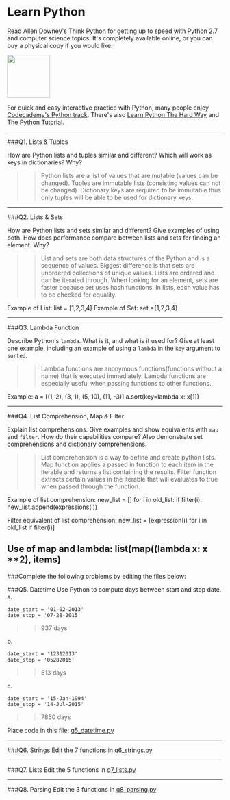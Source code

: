 # Learn Python

Read Allen Downey's [Think Python](http://www.greenteapress.com/thinkpython/) for getting up to speed with Python 2.7 and computer science topics. It's completely available online, or you can buy a physical copy if you would like.

<a href="http://www.greenteapress.com/thinkpython/"><img src="img/think_python.png" style="width: 100px;" target="_blank"></a>

For quick and easy interactive practice with Python, many people enjoy [Codecademy's Python track](http://www.codecademy.com/en/tracks/python). There's also [Learn Python The Hard Way](http://learnpythonthehardway.org/book/) and [The Python Tutorial](https://docs.python.org/2/tutorial/).

---

###Q1. Lists &amp; Tuples

How are Python lists and tuples similar and different? Which will work as keys in dictionaries? Why?

>> Python lists are a list of values that are mutable (values can be changed). Tuples are immutable lists (consisting values can not be changed). Dictionary keys are required to be immutable thus only tuples will be able to be used for dictionary keys.

---

###Q2. Lists &amp; Sets

How are Python lists and sets similar and different? Give examples of using both. How does performance compare between lists and sets for finding an element. Why?

>> List and sets are both data structures of the Python and is a sequence of values. Biggest difference is that sets are unordered collections of unique values. Lists are ordered and can be iterated through. When looking for an element, sets are faster because set uses hash functions. In lists, each value has to be checked for equality. 

Example of List: list = [1,2,3,4]
Example of Set: set ={1,2,3,4}

---

###Q3. Lambda Function

Describe Python's `lambda`. What is it, and what is it used for? Give at least one example, including an example of using a `lambda` in the `key` argument to `sorted`.

>> Lambda functions are anonymous functions(functions without a name) that is executed immediately. Lambda functions are especially useful when passing functions to other functions. 

Example:
a = [(1, 2), (3, 1), (5, 10), (11, -3)]
a.sort(key=lambda x: x[1])

---

###Q4. List Comprehension, Map &amp; Filter

Explain list comprehensions. Give examples and show equivalents with `map` and `filter`. How do their capabilities compare? Also demonstrate set comprehensions and dictionary comprehensions.

>> List comprehension is a way to define and create python lists. Map function applies a passed in function to each item in the iterable and returns a list containing the results. Filter function extracts certain values in the iterable that will evaluates to true when passed through the function. 

Example of list comprehension: 
new_list = []
for i in old_list:
    if filter(i):
        new_list.append(expressions(i))

Filter equivalent of list comprehension: 
new_list = [expression(i) for i in old_list if filter(i)]

Use of map and lambda:
list(map((lambda x: x **2), items)
---

###Complete the following problems by editing the files below:

###Q5. Datetime
Use Python to compute days between start and stop date.   
a.  

```
date_start = '01-02-2013'    
date_stop = '07-28-2015'
```

>> 937 days

b.  
```
date_start = '12312013'  
date_stop = '05282015'  
```

>> 513 days

c.  
```
date_start = '15-Jan-1994'      
date_stop = '14-Jul-2015'  
```

>> 7850 days

Place code in this file: [q5_datetime.py](python/q5_datetime.py)

---

###Q6. Strings
Edit the 7 functions in [q6_strings.py](python/q6_strings.py)

---

###Q7. Lists
Edit the 5 functions in [q7_lists.py](python/q7_lists.py)

---

###Q8. Parsing
Edit the 3 functions in [q8_parsing.py](python/q8_parsing.py)





